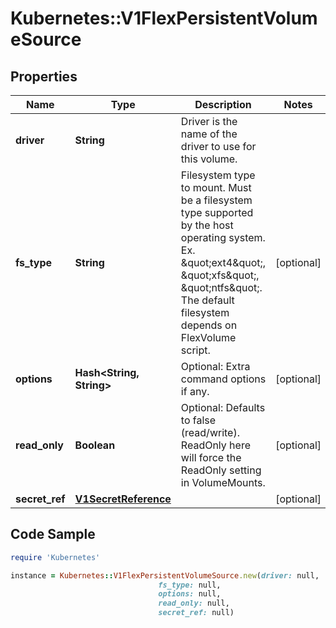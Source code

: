 # Kubernetes::V1FlexPersistentVolumeSource

## Properties

Name | Type | Description | Notes
------------ | ------------- | ------------- | -------------
**driver** | **String** | Driver is the name of the driver to use for this volume. | 
**fs_type** | **String** | Filesystem type to mount. Must be a filesystem type supported by the host operating system. Ex. \&quot;ext4\&quot;, \&quot;xfs\&quot;, \&quot;ntfs\&quot;. The default filesystem depends on FlexVolume script. | [optional] 
**options** | **Hash&lt;String, String&gt;** | Optional: Extra command options if any. | [optional] 
**read_only** | **Boolean** | Optional: Defaults to false (read/write). ReadOnly here will force the ReadOnly setting in VolumeMounts. | [optional] 
**secret_ref** | [**V1SecretReference**](V1SecretReference.md) |  | [optional] 

## Code Sample

```ruby
require 'Kubernetes'

instance = Kubernetes::V1FlexPersistentVolumeSource.new(driver: null,
                                 fs_type: null,
                                 options: null,
                                 read_only: null,
                                 secret_ref: null)
```


